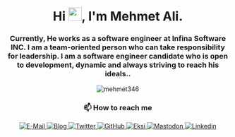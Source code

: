 <h1 align="center">Hi <img src="https://www.mehmetaliozdogan.com/images/author/john_hu688afb2548339fa98db61267080bb57a_230821_148x148_fit_box_2.png" width="30px">, I'm Mehmet Ali.</h1>
<h3 align="center">Currently, He works as a software engineer at Infina Software INC. I am a team-oriented person who can take responsibility for leadership. I am a software engineer candidate who is open to development, dynamic and always striving to reach his ideals..</h3>  

<p align="center"> <img src="https://komarev.com/ghpvc/?username=mehmet346&style=flat-square&color=444444&label=Views" alt="mehmet346" /> </p>

<h3 align="center">📫 How to reach me</h3>


<p align="center">
  <a href="mailto:mehmetaliozdogan@stu.topkapi.edu.tr">
    <img src="https://img.shields.io/badge/Mail-D14836?style=for-the-badge&logo=Mail.Ru&colorA=302D41&colorB=f7be95" alt="E-Mail" />
  </a>
  <a href="https://www.mehmetaliozdogan.com/">
    <img src="https://img.shields.io/badge/Blog-blue?style=for-the-badge&logo=Micro.blog&colorA=302D41&colorB=ABE9B3" alt="Blog" />
  </a>
  <a href="https://twitter.com/mr_ozdgnx" target="blank">
    <img src="https://img.shields.io/twitter/follow/mr_ozdgnx?label=Twitter&logo=twitter&style=for-the-badge&colorA=302D41&colorB=96CDFB" alt="Twitter" />
  </a>
  <a href="https://github.com/Mehmet346?tab=followers">
    <img src="https://img.shields.io/github/followers/Mehmet346?label=Followers&logo=GitHub&style=for-the-badge&colorA=302D41&colorB=F5E0DC" alt="GitHub" />
  </a>
  
  <a href="https://eksisozluk.com/biri/aranan-eleman" target="blank">
    <img src="https://img.shields.io/badge/Ek%C5%9Fi-S%C3%B6zl%C3%BCk-green?style=for-the-badge&logo=Eksi&colorA=302D41&colorB=A3CC00" alt="Eksi" />
  </a>
  
  <a href="https://fosstodon.org/@mehmetali" target="blank">
    <img src="https://img.shields.io/mastodon/follow/320219?domain=https%3A%2F%2Ffosstodon.org&label=Mastodon&logo=mastodon&style=for-the-badge&colorA=302D41&colorB=2b90d9" alt="Mastodon" />
  </a>
  <a href="https://www.linkedin.com/in/mehmet-ali-ozdogan/" target="blank">
    <img src="https://img.shields.io/badge/LinkedIn-0077B5?style=for-the-badge&logo=linkedin&colorA=302D41&colorB=89DCEB" alt="Linkedin" />
  </a>
</p>


